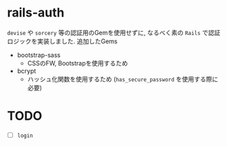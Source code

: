 # rails-auth
`devise` や `sorcery` 等の認証用のGemを使用せずに, なるべく素の `Rails` で認証ロジックを実装しました.
追加したGems
- bootstrap-sass
    - CSSのFW, Bootstrapを使用するため
- bcrypt
    - ハッシュ化関数を使用するため (`has_secure_password` を使用する際に必要)

# TODO
- [ ] `login`
